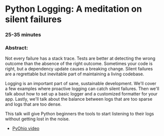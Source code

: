 # Python Logging: A meditation on silent failures

### 25-35 minutes

### Abstract:

Not every failure has a stack trace. Tests are better at detecting the wrong outcome than the absence of the right outcome. Sometimes your code is right, but a dependency update causes a breaking change. Silent failures are a regrettable but inevitable part of maintaining a living codebase.

Logging is an important part of sane, sustainable development. We'll cover a few examples where proactive logging can catch silent failures. Then we'll talk about how to set up a basic logger and a customized formatter for your app. Lastly, we'll talk about the balance between logs that are too sparse and logs that are too dense.

This talk will give Python beginners the tools to start listening to their logs without getting lost in the noise.

- [PyOhio video](https://www.youtube.com/watch?v=xtyik4DePVY)
